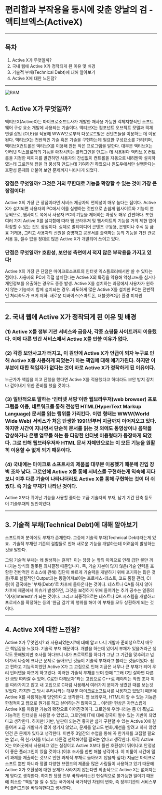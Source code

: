 # 편리함과 부작용을 동시에 갖춘 양날의 검 - 액티브엑스(ActiveX)
---

## 목차 
1. Active X가 무엇일까?
2. 국내 웹에 Active X가 정착되게 된 이유 및 배경
3. 기술적 부채(Technical Debt)에 대해 알아보기
4. Active X에 대한 느낀점?

---

![RAM](http://review.chosun.com/site/data/img_dir/2008/02/14/2008021400668_1.jpg)

## 1. Active X가 무엇일까?

액티브X(ActiveX)는 마이크로소프트사가 개발한 재사용 가능한 객체지향적인 소프트웨어 구성 요소 개발에 사용되는 기술이다. 
액티브X는 컴포넌트 오브젝트 모델과 객체 연결 삽입 (OLE)을 적용해 WWW으로부터 다운로드받은 컨텐츠들을 이용하는 데 이용된다. 
액티브X는 전반적인 기술 혹은 기술을 구현하는데 필요한 구성요소를 가리키며, 액티브X컨트롤은 액티브X를 이용해 만든 작은 프로그램을 말한다. 대부분 액티브X는 인터넷 익스플로러의 기능을 
확장시키는 플러그인을 만드는 데 사용된다
액티브 X 컨트롤을 지정한 페이지를 발견하면 사용자의 간섭없이 컨트롤을 자동으로 내려받아 설치하였는데 그로인해 웹을 더 풍성히 만드는데
기여하긴 하였으나 윈도우에서만 실행한다는 호환성 문제와 더불어 보안 문제까지 나타나게 되었다.

###  장점은 무엇일까? 그것은 거의 무한대로 기능을 확장할 수 있는 것이 가장 큰장점이다!
Active X의 가장 큰 장점이라면 서비스 제공자의 편의성이 매우 높다는 점이다. Active X가 설치되면 사용자의 PC에서 이를 실행하는 것만으로
손쉽게 웹사이트와 기능이 연동되므로, 웹사이트 쪽에서 사용자 PC의 기능을 제어하는 과정도 매우 간편하다. 또한 여러 가지 Active X를 설치함에
따라 웹 브라우저 및 웹사이트의 기능을 거의 제한 없이 확장할 수 있는 것도 장점이다. 실제로 멀티미디어 콘텐츠 구동용, 은행이나 주식 등 금융 거래용,
그리고 사용자의 신원을 증명하고 공문서를 출력하는 등의 기능을 가진 관공서용 등, 셀수 없을 정대로 많은 Active X가 개발되어 쓰이고 있다.

###  단점은 무엇일까? 호환성, 보안성 측면에서 적지 않은 부작용을 가지고 있다!
Active X의 가장 큰 단점은 마이크로소프트의 인터넷 익스플로러에서만 쓸 수 있다는 점이다.
사용자의 PC에 직접 설치된다는 Active X의 특징을 악용해 악성코드를 심거나 개인정보를 유출하는 경우도 종종 발생.
Active X를 설치하는 과정에서 사용자가 원하지 않는 기능까지 함께 설치되는 경우.
과도하게 많은 Active X를 설치한 PC는 전반적인 처리속도가 크게 저하.
새로운 디바이스(스마트폰, 태블릿PC등) 환경 미지원


---

## 2. 국내 웹에 Active X가 정착되게 된 이유 및 배경
### (1) Active X를 정부 기관 서비스와 금융사, 각종 쇼핑물 사이트까지 이용했다. 이에 다른 민간 서비스에서 Active X를 안쓸 이유가 없다.
### (2) 각종 보안사고가 터지고, 이 원인에 Active X가 언급이 되자 누구로 인해 Active X를 사용하게 되었는가 하는 책임에 대해 얘기가된다. 하지만 이 부분에 대한 책임자가 없다는 것이 바로 Active X가 정착하게 된 이유이다.
누군가가 책임을 지고 진행을 했다면 Active X를 적용했다고 하더라도 보안 방지 장치나 걷어내기 위한 준비를 했을 것이다.
### (3) 일반적으로 말하는 ‘인터넷 서핑’이란 웹브라우저(web browser) 프로그램을 이용, 네트워크를 통해 전성된 HTML(HyperText Markup Language) 문서를 읽는 행위를 가리킨다. 이런 형태는 WWW(World Wide Web) 서비스가 처음 탄생한 1991년부터 지금까지 이어져오고 있다. 하지만 시간이 지나면서 단순히 문서를 읽는 것 외에도 동영상이나 음악을 감상하거나 은행 업무를 하는 등 다양한 인터넷 이용형태가 등장하게 되었다. 그로 인해 웹브라우저와 HTML 문서 자체만으로는 이 모든 기능을 원활히 이용할 수 없게 되기 때문이다.
### (4) 국내에는 마이크로 소프트사의 제품을 대부분 이용했기 때문에 진입 장벽 조차 낮다. 그로인해 Active X를 통해 서비스를 구현하는게 익숙해 지다보니 이후 다른 기술이 나타나더라도 Active X를 통해 구현하는 것이 더 쉬웠다. 즉 기술 부채가 나타난 것이다.
 Active X보다 뛰어난 기능을 사용할 줄아는 고급 기술자의 부재, 납기 기간 단축 등도 이 기술부채의 원인이었다. 

---


## 3. 기술적 부채(Technical Debt)에 대해 알아보기

소프트웨어 분야에도 부채가 존재한다. 그중에 기술적 부채(Technical Debt)라는게 있죠. 
기술적 부채란 기존의 결함들로 인해 새로운 기능을 개발하는데 어려움이 발생하는 것을 말한다. 

그럼 기술적 부채는 왜 발생하는 걸까? 
이는 당장 눈 앞의 이익으로 인해 급한 불만 꺼나가는 방식의 잘못된 의사결정 때문입니다.
즉, 기술 자본이 많지 않은(기술 인력을 포함한 전반적인 리소스에 관해) 집단이 빠르게 기술력을 개발하기 위해 포기하는 많은 것들(주로 실질적인 Output과는 동떨어져보이는 프로세스-테스트, 코드 품질 관리, CI 등)이 결국에는 '부채(Debt)'로 차후에 돌아온다는 것이다. 테스트나 QA를 하지 않아 차후에 제품에서 이슈가 발생하면, 그것을 보정하기 위해 들어가는 추가 공수는 일종의 '이자(Interest)'가 되는 것이다. 그리고 최종적으로는 테스트나 QA 시스템을 개발하고 프로세스를 확정하는 등의 '원금 갚기'의 행위를 해야 이 부채를 모두 상환하게 되는 것이다.

---

## 4. Active X에 대한 느낀점?
Active X가 무엇인지? 왜 사용되었는지?에 대해 알고 나니 개발자 준비생으로서 매우 큰 책임감을 느꼈다.
기술적 부채 때문이다. 개발을 하는데 있어서 부채가 있을거라곤 생각도 못해봤지만 조사를 하다보니 내가 프로젝트를 하다가 그냥 그 기간을 맞추려고 넘어가서 나중에
크나큰 문제로 돌아오던 것들이 기술적 부채라고 불리는 것들이었다. 쉽고 편하고 기능적이었던 Active X가 그 고집으로 인해 지금은 너무나 큰 부채가 되어 우리 인터넷을 아프게 하고있다.
이러한 기술적 부채를 보며 한때 "그래 C만 잘하면 다른건 금방 따라갈 수 있어. C로만 다해보자"라는 고집으로 C++로 해야되는 작업 조차 이를 따라가지고 않고 내 고집으로 C처럼 사용해서
여러가지 문제가 생겼던 때를 보는것 같았다. 하지만 그 당시 우리나라는 대부분 마이크로소프트사를 사용하고 있었기 때문에 Active X를 사용하는게 당연하다고 생각한다. 웹 브라우저, HTML이 할 수 있는 기능은
한정적이고 웹으로 뭔가를 하고 싶어하는건 많아지고... 이러한 현상은 자연스럽게 Active X를 이용한 기능의 확장으로 이어진것이다. 그로인해 우리나라는 좀 더 폭넓고 기능적인 인터넷을 사용할 수 있었고,
그로인해 IT에 대해 강국이 될수 있는 기반이 되었다고 생각한다. 하지만! 기반, 발판이 되는건 좋지만 쉽게 구현할 수 있는 Active X에 길들여져 고급 개발자가 많이 생기지 않았고, 문제를 알고도 변화,개선을 할려고 하지 않았던건
큰 문제가 있다고 생각한다.
이번주 3일간의 수업을 통해 꼭 한가지를 고집할 필요는 없고, 꼭 한가지를 버리고 다른걸 선택해야될 필요는 없다고 생각한다. 아직 Active X는 여러곳에서 사용되고 있는 실정이고
Active X보다 훨씬 호환성이 뛰어나고 안정성이 좋은 플러그인이 있을 것이다.(이후 조사를 한번 해볼 생각이다. 이 미룸이 시간에 밀려 과제를 제출하는 것으로 인한 과제적 부채로 돌아오지 않을까 싶다)
지금은 마이크로소프트 뿐만 아니라 정말 다양한 브랜드의 제품을 많은 사람들이 사용하고 있기 때문에 Active X가 호환성에 대한 문제가 사라지지 않는다면 최종적으로 Active X는 없어지는게 맞다고 생각한다. 
하지만 당장 전부 바꿔버리는건 현실적으로 불가능한 일이기 때문에 최소한 "책임"을 질 수 있는 국가에서 국가적인 차원의 변화, 즉 정부기관의 서비스부터 플러그인을 바꿔야한다고 생각한다.

